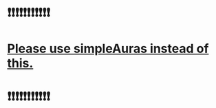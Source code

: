# ❗❗❗❗❗❗❗❗❗❗❗
# [Please use simpleAuras instead of this.](https://github.com/yani9o/simpleAuras)
# ❗❗❗❗❗❗❗❗❗❗❗
